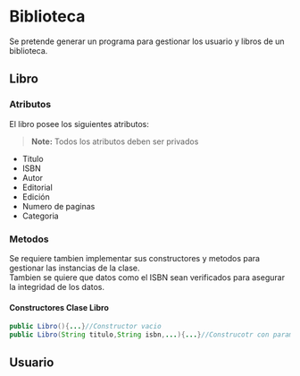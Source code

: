 # Biblioteca

Se pretende generar un programa para gestionar los usuario y libros de un biblioteca. <br>

## Libro
### Atributos
El libro posee los siguientes atributos: <br>
> **Note:**
>  Todos los atributos deben ser privados
- Titulo
- ISBN 
- Autor 
- Editorial
- Edición
- Numero de paginas
- Categoria <br>       
### Metodos
Se requiere tambien implementar sus constructores y metodos para gestionar las instancias de la clase.  
Tambien se quiere que datos como el ISBN sean verificados para asegurar la integridad de los datos.
#### Constructores Clase Libro
```java
public Libro(){...}//Constructor vacio
public Libro(String titulo,String isbn,...){...}//Construcotr con parametros
```
## Usuario

